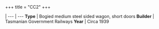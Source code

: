 +++
title = "CC2"
+++

 |
--- | ---
**Type** | Bogied medium steel sided wagon, short doors
**Builder** | Tasmanian Government Railways
**Year** | Circa 1939